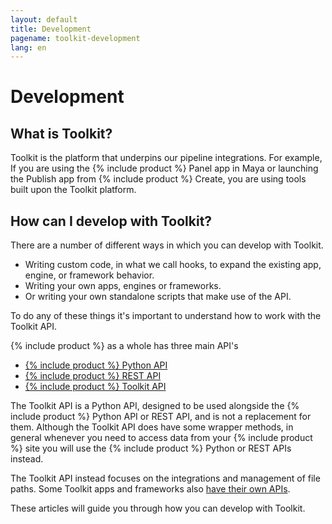 ```yaml
---
layout: default
title: Development
pagename: toolkit-development
lang: en
---
```


# Development

## What is Toolkit?

Toolkit is the platform that underpins our pipeline integrations. 
For example, If you are using the {% include product %} Panel app in Maya or launching the Publish app from {% include product %} Create, you are using tools built upon the Toolkit platform.

## How can I develop with Toolkit?

There are a number of different ways in which you can develop with Toolkit.

- Writing custom code, in what we call hooks, to expand the existing app, engine, or framework behavior.
- Writing your own apps, engines or frameworks.
- Or writing your own standalone scripts that make use of the API.

To do any of these things it's important to understand how to work with the Toolkit API.

{% include product %} as a whole has three main API's
- [{% include product %} Python API](https://developer.shotgunsoftware.com/python-api)
- [{% include product %} REST API](https://developer.shotgunsoftware.com/rest-api/)
- [{% include product %} Toolkit API](https://developer.shotgunsoftware.com/tk-core)

The Toolkit API is a Python API, designed to be used alongside the {% include product %} Python API or REST API, and is not a replacement for them.
Although the Toolkit API does have some wrapper methods, in general whenever you need to access data from your {% include product %} site you will use the {% include product %} Python or REST APIs instead.

The Toolkit API instead focuses on the integrations and management of file paths.
Some Toolkit apps and frameworks also [have their own APIs](../../reference/pipeline-integrations.md).  

These articles will guide you through how you can develop with Toolkit.